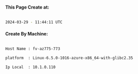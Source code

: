 
   
#### This Page Create at:

```bash

2024-03-29 - 11:44:11 UTC

```

#### Create By Machine:

```bash

Host Name : fv-az775-773

platform  : Linux-6.5.0-1016-azure-x86_64-with-glibc2.35

Ip Local  : 10.1.0.110

```

